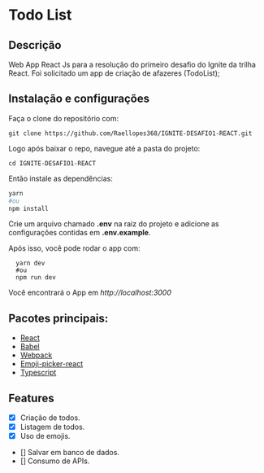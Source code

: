 # Todo List

## Descrição

Web App React Js para a resolução do primeiro desafio do Ignite da trilha React.
Foi solicitado um app de criação de afazeres (TodoList);

## Instalação e configurações

Faça o clone do repositório com:

```
git clone https://github.com/Raellopes368/IGNITE-DESAFIO1-REACT.git
```

Logo após baixar o repo, navegue até a pasta do projeto:

```
cd IGNITE-DESAFIO1-REACT
```

Então instale as dependências:

```bash
yarn
#ou
npm install

```
Crie um arquivo chamado **.env** na raíz do projeto e adicione as configurações contidas em **.env.example**.

Após isso, você pode rodar o app com:
```
  yarn dev
  #ou 
  npm run dev
```

Você encontrará o App em *http://localhost:3000*


## Pacotes principais:

- [React](https://pt-br.reactjs.org/docs/hello-world.html)
- [Babel](https://babeljs.io/)
- [Webpack](https://webpack.js.org/)
- [Emoji-picker-react](https://www.npmjs.com/package/emoji-picker-react)
- [Typescript](https://www.typescriptlang.org/docs/)


## Features

- [x] Criação de todos.
- [x] Listagem de todos.
- [x] Uso de emojis.
- [] Salvar em banco de dados.
- [] Consumo de APIs.